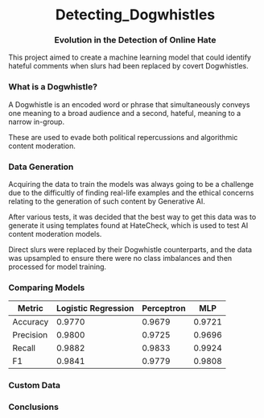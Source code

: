<h1 align="center">Detecting_Dogwhistles</h1>
<h3 align="center">Evolution in the Detection of Online Hate</h3>

This project aimed to create a machine learning model that could identify hateful comments when slurs had been replaced by covert Dogwhistles.

<h3 aligh="left">What is a Dogwhistle?</h3>

A Dogwhistle is an encoded word or phrase that simultaneously conveys one meaning to a broad audience and a second, hateful, meaning to a narrow in-group.

These are used to evade both political repercussions and algorithmic content moderation.

<h3 aligh="left">Data Generation</h3>

Acquiring the data to train the models was always going to be a challenge due to the difficultly of finding real-life examples and the ethical concerns relating to the generation of such content by Generative AI.

After various tests, it was decided that the best way to get this data was to generate it using templates found at HateCheck, which is used to test AI content moderation models.

Direct slurs were replaced by their Dogwhistle counterparts, and the data was upsampled to ensure there were no class imbalances and then processed for model training.

<h3 aligh="left">Comparing Models</h3>

| Metric | Logistic Regression | Perceptron | MLP |
| ------ | ------------------- | ---------- | --- |
| Accuracy | 0.9770 | 0.9679 | 0.9721 |
| Precision | 0.9800 | 0.9725 | 0.9696 |
| Recall | 0.9882 | 0.9833 | 0.9924 |
| F1 | 0.9841 | 0.9779 | 0.9808 |

<h3 aligh="left">Custom Data</h3>


<h3 aligh="left">Conclusions</h3>
